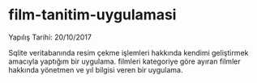 # film-tanitim-uygulamasi

Yapılış Tarihi: 20/10/2017

Sqlite veritabanında resim çekme işlemleri hakkında kendimi geliştirmek amacıyla yaptığım bir uygulama. filmleri kategoriye göre ayıran
filmler hakkında yönetmen ve yıl bilgisi veren bir uygulama.
